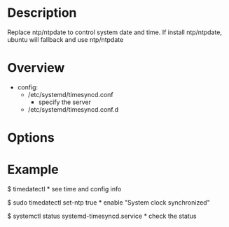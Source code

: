 # Description
Replace ntp/ntpdate to control system date and time.
If install ntp/ntpdate, ubuntu will fallback and use ntp/ntpdate

# Overview

* config:
    * /etc/systemd/timesyncd.conf
        * specify the server
    * /etc/systemd/timesyncd.conf.d

# Options

    
# Example
$ timedatectl
    * see time and config info  

$ sudo timedatectl set-ntp true
    * enable "System clock synchronized"

$ systemctl status systemd-timesyncd.service
    * check the status
